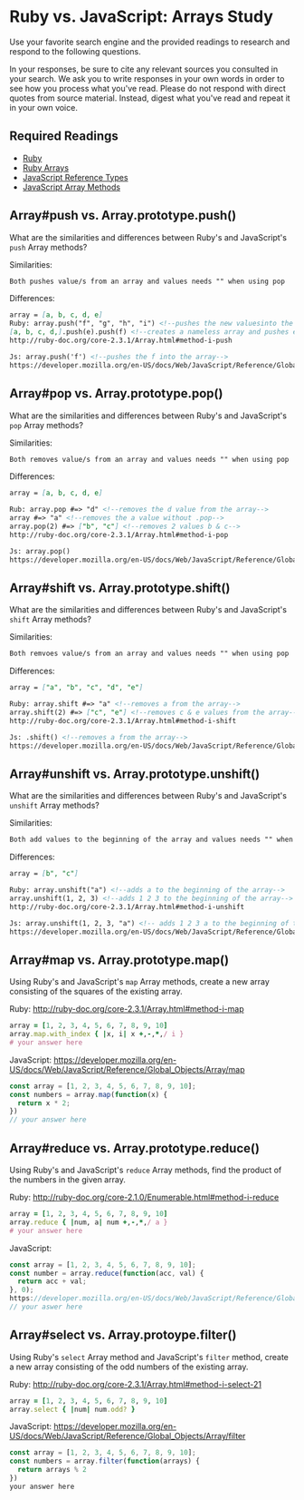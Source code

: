 # Ruby vs. JavaScript: Arrays Study

Use your favorite search engine and the provided readings to research and
respond to the following questions.

In your responses, be sure to cite any relevant sources you consulted in your
search. We ask you to write responses in your own words in order to see how you
process what you've read. Please do not respond with direct quotes from source
material. Instead, digest what you've read and repeat it in your own voice.

## Required Readings

-   [Ruby](https://github.com/ga-wdi-boston/ruby)
-   [Ruby Arrays](https://github.com/ga-wdi-boston/ruby-arrays)
-   [JavaScript Reference Types](https://github.com/ga-wdi-boston/js-reference-types)
-   [JavaScript Array Methods](https://github.com/ga-wdi-boston/js-array-methods)

## Array#push vs. Array.prototype.push()

What are the similarities and differences between Ruby's and JavaScript's `push`
Array methods?

Similarities:

```md
Both pushes value/s from an array and values needs "" when using pop
```

Differences:

```md
array = [a, b, c, d, e]
Ruby: array.push("f", "g", "h", "i") <!--pushes the new valuesinto the array-->
[a, b, c, d,].push(e).push(f) <!--creates a nameless array and pushes e and f into abcd array-->
http://ruby-doc.org/core-2.3.1/Array.html#method-i-push

Js: array.push('f') <!--pushes the f into the array-->
https://developer.mozilla.org/en-US/docs/Web/JavaScript/Reference/Global_Objects/Array/push
```

## Array#pop vs. Array.prototype.pop()

What are the similarities and differences between Ruby's and JavaScript's `pop`
Array methods?

Similarities:

```md
Both removes value/s from an array and values needs "" when using pop
```

Differences:

```md
array = [a, b, c, d, e]

Rub: array.pop #=> "d" <!--removes the d value from the array-->
array #=> "a" <!--removes the a value without .pop-->
array.pop(2) #=> ["b", "c"] <!--removes 2 values b & c-->
http://ruby-doc.org/core-2.3.1/Array.html#method-i-pop

Js: array.pop()
https://developer.mozilla.org/en-US/docs/Web/JavaScript/Reference/Global_Objects/Array/pop
```

## Array#shift vs. Array.prototype.shift()

What are the similarities and differences between Ruby's and JavaScript's
`shift` Array methods?

Similarities:

```md
Both remvoes value/s from an array and values needs "" when using pop
```

Differences:

```md
array = ["a", "b", "c", "d", "e"]

Ruby: array.shift #=> "a" <!--removes a from the array-->
array.shift(2) #=> ["c", "e"] <!--removes c & e values from the array-->
http://ruby-doc.org/core-2.3.1/Array.html#method-i-shift

Js: .shift() <!--removes a from the array-->
https://developer.mozilla.org/en-US/docs/Web/JavaScript/Reference/Global_Objects/Array/shift
```

## Array#unshift vs. Array.prototype.unshift()

What are the similarities and differences between Ruby's and JavaScript's
`unshift` Array methods?

Similarities:

```md
Both add values to the beginning of the array and values needs "" when using pop unless its a number
```

Differences:

```md
array = [b", "c"]

Ruby: array.unshift("a") <!--adds a to the beginning of the array-->
array.unshift(1, 2, 3) <!--adds 1 2 3 to the beginning of the array-->
http://ruby-doc.org/core-2.3.1/Array.html#method-i-unshift

Js: array.unshift(1, 2, 3, "a") <!-- adds 1 2 3 a to the beginning of the array-->
https://developer.mozilla.org/en-US/docs/Web/JavaScript/Reference/Global_Objects/Array/unshift
```

## Array#map vs. Array.prototype.map()

Using Ruby's and JavaScript's `map` Array methods, create a new array consisting
of the squares of the existing array.

Ruby:
http://ruby-doc.org/core-2.3.1/Array.html#method-i-map
<!--the items x & i are in the || and next to || the block invokes each element in the array-->
```ruby
array = [1, 2, 3, 4, 5, 6, 7, 8, 9, 10]
array.map.with_index { |x, i| x +,-,*,/ i }
# your answer here
```

JavaScript:
https://developer.mozilla.org/en-US/docs/Web/JavaScript/Reference/Global_Objects/Array/map
<!-- numbers is calling the arrays array and the callback function takes the arguement and returns a new array and each value multipled by 2.-->
```javascript
const array = [1, 2, 3, 4, 5, 6, 7, 8, 9, 10];
const numbers = array.map(function(x) {
  return x * 2;
})
// your answer here
```

## Array#reduce vs. Array.prototype.reduce()

Using Ruby's and JavaScript's `reduce` Array methods, find the product of the
numbers in the given array.

Ruby:
http://ruby-doc.org/core-2.1.0/Enumerable.html#method-i-reduce
<!--returns the product of the array-->
```ruby
array = [1, 2, 3, 4, 5, 6, 7, 8, 9, 10]
array.reduce { |num, a| num +,-,*,/ a }
# your answer here
```

JavaScript:
<!--rreduces the array to 55-->
```javascript
const array = [1, 2, 3, 4, 5, 6, 7, 8, 9, 10];
const number = array.reduce(function(acc, val) {
  return acc + val;
}, 0);
https://developer.mozilla.org/en-US/docs/Web/JavaScript/Reference/Global_Objects/Array/Reduce
// your aswer here
```

## Array#select vs. Array.protoype.filter()

Using Ruby's `select` Array method and JavaScript's `filter` method, create a
new array consisting of the odd numbers of the existing array.

Ruby:
http://ruby-doc.org/core-2.3.1/Array.html#method-i-select-21
<!--returns the odd numbers in the array-->
```ruby
array = [1, 2, 3, 4, 5, 6, 7, 8, 9, 10]
array.select { |num| num.odd? }
```

JavaScript:
https://developer.mozilla.org/en-US/docs/Web/JavaScript/Reference/Global_Objects/Array/filter
<!--returns the odd numbers in the array-->
```javascript
const array = [1, 2, 3, 4, 5, 6, 7, 8, 9, 10];
const numbers = array.filter(function(arrays) {
  return arrays % 2
})
your answer here
```
